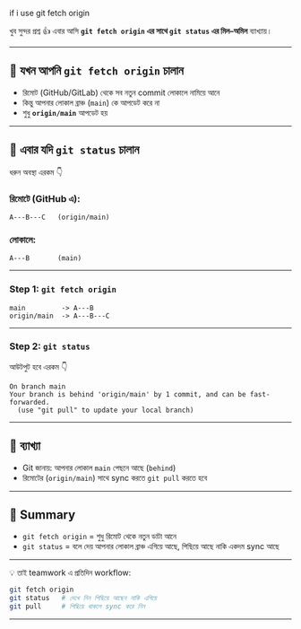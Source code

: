 if i use git fetch origin


খুব সুন্দর প্রশ্ন 👍 এবার আসি **`git fetch origin` এর সাথে `git status` এর মিল–অমিল** ব্যাখ্যায়।

---

## 🔹 যখন আপনি `git fetch origin` চালান

* রিমোট (GitHub/GitLab) থেকে সব নতুন commit লোকালে নামিয়ে আনে
* কিন্তু আপনার লোকাল ব্রাঞ্চ (`main`) কে আপডেট করে না
* শুধু **`origin/main`** আপডেট হয়

---

## 🔹 এবার যদি `git status` চালান

ধরুন অবস্থা এরকম 👇

### রিমোটে (GitHub এ):

```
A---B---C   (origin/main)
```

### লোকালে:

```
A---B       (main)
```

---

### Step 1: `git fetch origin`

```
main         -> A---B
origin/main  -> A---B---C
```

---

### Step 2: `git status`

আউটপুট হবে এরকম 👇

```
On branch main
Your branch is behind 'origin/main' by 1 commit, and can be fast-forwarded.
  (use "git pull" to update your local branch)
```

---

## 🔹 ব্যাখ্যা

* Git জানায়: আপনার লোকাল `main` পেছনে আছে (`behind`)
* রিমোটের (`origin/main`) সাথে sync করতে `git pull` করতে হবে

---

## 🔹 Summary

* `git fetch origin` = শুধু রিমোট থেকে নতুন ডাটা আনে
* `git status` = বলে দেয় আপনার লোকাল ব্রাঞ্চ এগিয়ে আছে, পিছিয়ে আছে নাকি একদম sync আছে

---

💡 তাই teamwork এ প্রতিদিন workflow:

```bash
git fetch origin
git status   # দেখে নিন পিছিয়ে আছেন নাকি এগিয়ে
git pull     # পিছিয়ে থাকলে sync করে নিন
```

---

